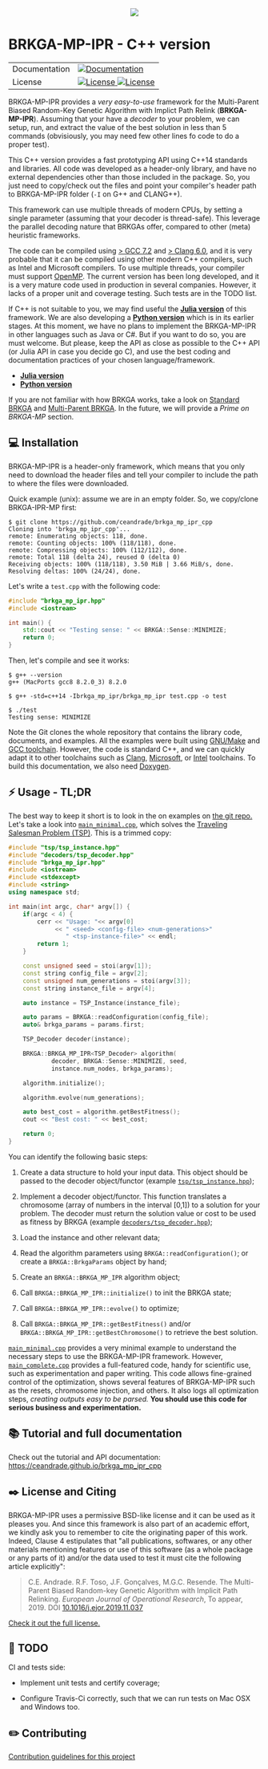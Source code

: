 <div align="center">
  <img src="https://github.com/ceandrade/brkga_mp_ipr_cpp/blob/master/src_docs/src/assets/logo_name_300.png">
</div>

BRKGA-MP-IPR - C++ version
================================================================================

<table>
<tr>
  <td>Documentation</td>
  <td>
    <a href="https://ceandrade.github.io/brkga_mp_ipr_cpp">
    <img src="https://img.shields.io/badge/Tutorial-API-blue.svg" alt="Documentation" />
    </a>
  </td>
</tr>
<tr>
  <td>License</td>
  <td>
    <a href="https://github.com/ceandrade/brkga_mp_ipr_cpp/blob/master/LICENSE.md">
    <img src="https://img.shields.io/badge/license-BSD--like-blue" alt="License" />
    </a>
    <a href="https://github.com/ceandrade/brkga_mp_ipr_cpp/blob/master/LICENSE.md">
    <img src="https://img.shields.io/badge/license-MIT-blue" alt="License" />
    </a>
  </td>
</tr>
</table>

BRKGA-MP-IPR provides a _very easy-to-use_ framework for the
Multi-Parent Biased Random-Key Genetic Algorithm with Implict Path Relink
(**BRKGA-MP-IPR**). Assuming that your have a _decoder_ to your problem,
we can setup, run, and extract the value of the best solution in less than
5 commands (obvisiously, you may need few other lines fo code to do a proper
test).

This C++ version provides a fast prototyping API using C++14 standards and
libraries. All code was developed as a header-only library, and have no
external dependencies other than those included in the package. So, you just
need to copy/check out the files and point your compiler's header path to
BRKGA-MP-IPR folder (`-I` on G++ and CLANG++).

This framework can use multiple threads of modern CPUs, by setting a single
parameter (assuming that your decoder is thread-safe). This leverage the
parallel decoding nature that BRKGAs offer, compared to other (meta)
heuristic frameworks.

The code can be compiled using [> GCC 7.2](https://gcc.gnu.org) and [> Clang
6.0](https://clang.llvm.org), and it is very probable that it can be compiled
using other modern C++ compilers, such as Intel and Microsoft compilers. To
use multiple threads, your compiler must support
[OpenMP](https://www.openmp.org). The current version has been long developed,
and it is a very mature code used in production in several companies.
However, it lacks of a proper unit and coverage testing. Such tests are in
the TODO list.

If C++ is not suitable to you, we may find useful the [**Julia
version**](https://github.com/ceandrade/brkga_mp_ipr_julia) of this framework.
We are also developing a
[**Python version**](https://github.com/ceandrade/brkga_mp_ipr_python)
which is in its earlier stages.
At this moment, we have no plans to implement the BRKGA-MP-IPR in other
languages such as Java or C#. But if you want to do so, you are
must welcome. But please, keep the API as close as possible to the C++ API
(or Julia API in case you decide go C), and use the best coding and
documentation practices of your chosen language/framework.

- [**Julia version**](https://github.com/ceandrade/brkga_mp_ipr_julia)
- [**Python version**](https://github.com/ceandrade/brkga_mp_ipr_python)

If you are not familiar with how BRKGA works, take a look on
[Standard BRKGA](http://dx.doi.org/10.1007/s10732-010-9143-1) and
[Multi-Parent BRKGA](http://dx.doi.org/xxx).
In the future, we will provide a _Prime on BRKGA-MP_
section.

:computer: Installation
--------------------------------------------------------------------------------

BRKGA-MP-IPR is a header-only framework, which means that you only need to
download the header files and tell your compiler to include the path to where
the files were downloaded.

Quick example (unix): assume we are in an empty folder. So, we copy/clone
BRKGA-IPR-MP first:

    $ git clone https://github.com/ceandrade/brkga_mp_ipr_cpp
    Cloning into 'brkga_mp_ipr_cpp'...
    remote: Enumerating objects: 118, done.
    remote: Counting objects: 100% (118/118), done.
    remote: Compressing objects: 100% (112/112), done.
    remote: Total 118 (delta 24), reused 0 (delta 0)
    Receiving objects: 100% (118/118), 3.50 MiB | 3.66 MiB/s, done.
    Resolving deltas: 100% (24/24), done.

Let's write a `test.cpp` with the following code:

```cpp
#include "brkga_mp_ipr.hpp"
#include <iostream>

int main() {
    std::cout << "Testing sense: " << BRKGA::Sense::MINIMIZE;
    return 0;
}
```

Then, let's compile and see it works:

    $ g++ --version
    g++ (MacPorts gcc8 8.2.0_3) 8.2.0

    $ g++ -std=c++14 -Ibrkga_mp_ipr/brkga_mp_ipr test.cpp -o test

    $ ./test
    Testing sense: MINIMIZE

Note the Git clones the whole repository that contains the library code,
documents, and examples. All the examples were built using
[GNU/Make](https://www.gnu.org/software/make/) and
[GCC toolchain](https://gcc.gnu.org). However, the code is standard C++,
and we can quickly adapt it to other toolchains such as
[Clang](https://clang.llvm.org),
[Microsoft](https://visualstudio.microsoft.com), or
[Intel](https://software.intel.com/en-us/c-compilers) toolchains.
To build this documentation, we also need
[Doxygen](http://www.doxygen.nl).

:zap: Usage - TL;DR
--------------------------------------------------------------------------------

The best way to keep it short is to look in the
on examples on [the git repo.](https://github.com/ceandrade/brkga_mp_ipr_cpp/tree/master/examples)
Let's take a look into
[`main_minimal.cpp`](https://github.com/ceandrade/brkga_mp_ipr_cpp/blob/master/examples/tsp/src/main_minimal.cpp),
which solves the
[Traveling Salesman Problem (TSP)](https://en.wikipedia.org/wiki/Travelling_salesman_problem).
This is a trimmed copy:

```cpp
#include "tsp/tsp_instance.hpp"
#include "decoders/tsp_decoder.hpp"
#include "brkga_mp_ipr.hpp"
#include <iostream>
#include <stdexcept>
#include <string>
using namespace std;

int main(int argc, char* argv[]) {
    if(argc < 4) {
        cerr << "Usage: "<< argv[0]
             << " <seed> <config-file> <num-generations>"
                " <tsp-instance-file>" << endl;
        return 1;
    }

    const unsigned seed = stoi(argv[1]);
    const string config_file = argv[2];
    const unsigned num_generations = stoi(argv[3]);
    const string instance_file = argv[4];

    auto instance = TSP_Instance(instance_file);

    auto params = BRKGA::readConfiguration(config_file);
    auto& brkga_params = params.first;

    TSP_Decoder decoder(instance);

    BRKGA::BRKGA_MP_IPR<TSP_Decoder> algorithm(
            decoder, BRKGA::Sense::MINIMIZE, seed,
            instance.num_nodes, brkga_params);

    algorithm.initialize();

    algorithm.evolve(num_generations);

    auto best_cost = algorithm.getBestFitness();
    cout << "Best cost: " << best_cost;

    return 0;
}
```

You can identify the following basic steps:

1. Create a data structure to hold your input data. This object should be passed
   to the decoder object/functor (example
   [`tsp/tsp_instance.hpp`](https://github.com/ceandrade/brkga_mp_ipr_cpp/blob/master/examples/tsp/src/tsp/tsp_instance.hpp));

2. Implement a decoder object/functor. This function translates a chromosome
   (array of numbers in the interval [0,1]) to a solution for your problem. The
   decoder must return the solution value or cost to be used as fitness by BRKGA
   (example
   [`decoders/tsp_decoder.hpp`](https://github.com/ceandrade/brkga_mp_ipr_cpp/blob/master/examples/tsp/src/decoders/tsp_decoder.hpp));

3. Load the instance and other relevant data;

4. Read the algorithm parameters using `BRKGA::readConfiguration()`; or
   create a `BRKGA::BrkgaParams` object by hand;

5. Create an `BRKGA::BRKGA_MP_IPR` algorithm object;

6. Call `BRKGA::BRKGA_MP_IPR::initialize()` to init the BRKGA state;

7. Call `BRKGA::BRKGA_MP_IPR::evolve()` to optimize;

8. Call `BRKGA::BRKGA_MP_IPR::getBestFitness()` and/or
   `BRKGA::BRKGA_MP_IPR::getBestChromosome()` to retrieve the best solution.

[`main_minimal.cpp`](https://github.com/ceandrade/brkga_mp_ipr_cpp/blob/master/examples/tsp/src/main_minimal.cpp)
provides a very minimal example to understand the necessary steps to use the
BRKGA-MP-IPR framework. However,
[`main_complete.cpp`](https://github.com/ceandrade/brkga_mp_ipr_cpp/blob/master/examples/tsp/src/main_complete.cpp)
provides a full-featured code, handy for scientific use, such as
experimentation and paper writing. This code allows fine-grained control of
the optimization, shows several features of BRKGA-MP-IPR such as the resets,
chromosome injection, and others. It also logs
all optimization steps, _creating outputs easy to be parsed._ **You should use
this code for serious business and experimentation.**

:books: Tutorial and full documentation
--------------------------------------------------------------------------------

Check out the tutorial and API documentation:
https://ceandrade.github.io/brkga_mp_ipr_cpp

:black_nib: License and Citing
--------------------------------------------------------------------------------

BRKGA-MP-IPR uses a permissive BSD-like license and it can be used as it
pleases you. And since this framework is also part of an academic effort, we
kindly ask you to remember to cite the originating paper of this work.
Indeed, Clause 4 estipulates that "all publications, softwares, or any other
materials mentioning features or use of this software (as a whole package or
any parts of it) and/or the data used to test it must cite the following
article explicitly":

> C.E. Andrade. R.F. Toso, J.F. Gonçalves, M.G.C. Resende. The Multi-Parent
> Biased Random-key Genetic Algorithm with Implicit Path Relinking. _European
> Journal of Operational Research_, To appear, 2019.
> DOI [10.1016/j.ejor.2019.11.037](https://doi.org/10.1016/j.ejor.2019.11.037)

[Check it out the full license.](https://github.com/ceandrade/brkga_mp_ipr_cpp/blob/master/LICENSE.md)

:construction_worker: TODO
--------------------------------------------------------------------------------

CI and tests side:

- Implement unit tests and certify coverage;

- Configure Travis-Ci correctly, such that we can run tests on Mac OSX and
  Windows too.

:pencil2: Contributing
--------------------------------------------------------------------------------

[Contribution guidelines for this project](CONTRIBUTING.md)
